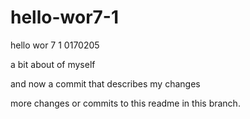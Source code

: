 # hello-wor7-1
hello wor 7 1 0170205

a bit about of myself

and now
a commit that describes my changes


more changes or commits to this readme in this branch.
